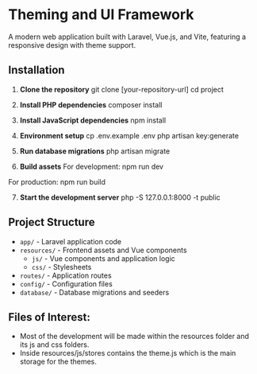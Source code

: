 # Theming and UI Framework

A modern web application built with Laravel, Vue.js, and Vite, featuring a responsive design with theme support.

## Installation

1. **Clone the repository**
   git clone [your-repository-url]
   cd project

2. **Install PHP dependencies**
   composer install

3. **Install JavaScript dependencies**
   npm install

4. **Environment setup**
   cp .env.example .env
   php artisan key:generate

5. **Run database migrations**
   php artisan migrate

6. **Build assets**
For development:
   npm run dev
   
For production:
   npm run build

7. **Start the development server**
   php -S 127.0.0.1:8000 -t public


## Project Structure

- `app/` - Laravel application code
- `resources/` - Frontend assets and Vue components
  - `js/` - Vue components and application logic
  - `css/` - Stylesheets
- `routes/` - Application routes
- `config/` - Configuration files
- `database/` - Database migrations and seeders

## Files of Interest:
 - Most of the development will be made within the resources folder and its js and css folders.
 - Inside resources/js/stores contains the theme.js which is the main storage for the themes.

